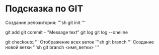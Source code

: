 # Подсказка по GIT

Создание репозитория:
'''sh
git init
'''

git add
git commit - "Message text"
git log
git log --oneline


git checkoutq
'''
Отображение всеx веток
'''sh
git branch 
'''
Создание новой ветки
'''sh
git branch <имя_ветки>
'''
